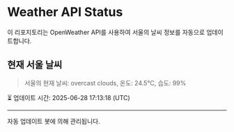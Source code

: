 
# Weather API Status

이 리포지토리는 OpenWeather API를 사용하여 서울의 날씨 정보를 자동으로 업데이트합니다.

## 현재 서울 날씨
> 서울의 현재 날씨: overcast clouds, 온도: 24.5°C, 습도: 99%

⏳ 업데이트 시간: 2025-06-28 17:13:18 (UTC)

---
자동 업데이트 봇에 의해 관리됩니다.
